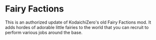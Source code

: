 # Fairy Factions

This is an authorized update of KodaichiZero's old Fairy Factions mod. It adds
hordes of adorable little fairies to the world that you can recruit to perform
various jobs around the base.
